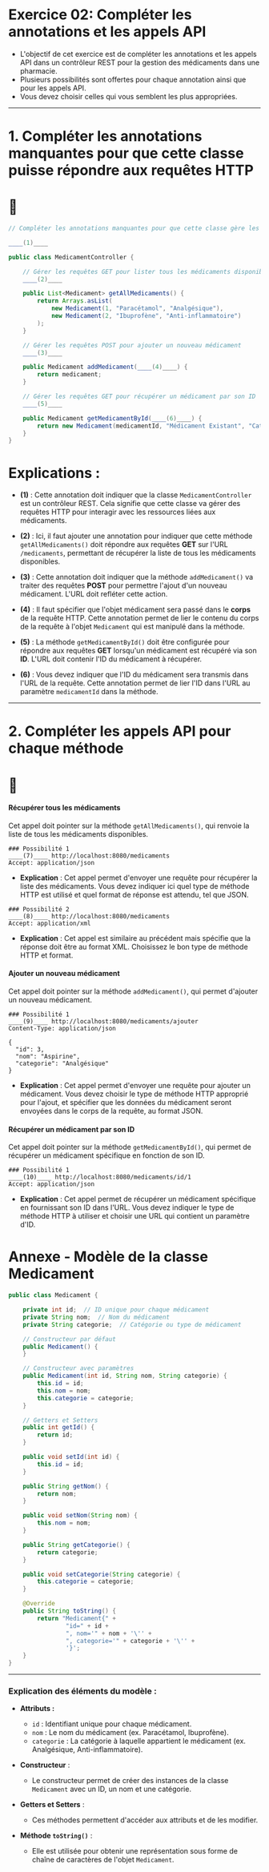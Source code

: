 # **Exercice 02: Compléter les annotations et les appels API**

- L'objectif de cet exercice est de compléter les annotations et les appels API dans un contrôleur REST pour la gestion des médicaments dans une pharmacie. 
- Plusieurs possibilités sont offertes pour chaque annotation ainsi que pour les appels API. 
- Vous devez choisir celles qui vous semblent les plus appropriées.

---

# 1. Compléter les annotations manquantes pour que cette classe puisse répondre aux requêtes HTTP

# 📢

```java
// Compléter les annotations manquantes pour que cette classe gère les médicaments via des requêtes HTTP

____(1)____

public class MedicamentController {

    // Gérer les requêtes GET pour lister tous les médicaments disponibles
    ____(2)____

    public List<Medicament> getAllMedicaments() {
        return Arrays.asList(
            new Medicament(1, "Paracétamol", "Analgésique"),
            new Medicament(2, "Ibuprofène", "Anti-inflammatoire")
        );
    }

    // Gérer les requêtes POST pour ajouter un nouveau médicament
    ____(3)____

    public Medicament addMedicament(____(4)____) {
        return medicament;
    }

    // Gérer les requêtes GET pour récupérer un médicament par son ID
    ____(5)____

    public Medicament getMedicamentById(____(6)____) {
        return new Medicament(medicamentId, "Médicament Existant", "Catégorie Inconnue");
    }
}
```

# Explications :
- **(1)** : Cette annotation doit indiquer que la classe `MedicamentController` est un contrôleur REST. Cela signifie que cette classe va gérer des requêtes HTTP pour interagir avec les ressources liées aux médicaments.
  
- **(2)** : Ici, il faut ajouter une annotation pour indiquer que cette méthode `getAllMedicaments()` doit répondre aux requêtes **GET** sur l'URL `/medicaments`, permettant de récupérer la liste de tous les médicaments disponibles.

- **(3)** : Cette annotation doit indiquer que la méthode `addMedicament()` va traiter des requêtes **POST** pour permettre l'ajout d'un nouveau médicament. L'URL doit refléter cette action.

- **(4)** : Il faut spécifier que l'objet médicament sera passé dans le **corps** de la requête HTTP. Cette annotation permet de lier le contenu du corps de la requête à l'objet `Medicament` qui est manipulé dans la méthode.

- **(5)** : La méthode `getMedicamentById()` doit être configurée pour répondre aux requêtes **GET** lorsqu'un médicament est récupéré via son **ID**. L'URL doit contenir l'ID du médicament à récupérer.

- **(6)** : Vous devez indiquer que l'ID du médicament sera transmis dans l'URL de la requête. Cette annotation permet de lier l'ID dans l'URL au paramètre `medicamentId` dans la méthode.

---

# 2. Compléter les appels API pour chaque méthode

# 📢

#### **Récupérer tous les médicaments**

Cet appel doit pointer sur la méthode `getAllMedicaments()`, qui renvoie la liste de tous les médicaments disponibles.

```http
### Possibilité 1
____(7)____ http://localhost:8080/medicaments
Accept: application/json
```

- **Explication** : Cet appel permet d'envoyer une requête pour récupérer la liste des médicaments. Vous devez indiquer ici quel type de méthode HTTP est utilisé et quel format de réponse est attendu, tel que JSON.

```http
### Possibilité 2
____(8)____ http://localhost:8080/medicaments
Accept: application/xml
```

- **Explication** : Cet appel est similaire au précédent mais spécifie que la réponse doit être au format XML. Choisissez le bon type de méthode HTTP et format.

#### **Ajouter un nouveau médicament**

Cet appel doit pointer sur la méthode `addMedicament()`, qui permet d'ajouter un nouveau médicament.

```http
### Possibilité 1
____(9)____ http://localhost:8080/medicaments/ajouter
Content-Type: application/json

{
  "id": 3,
  "nom": "Aspirine",
  "categorie": "Analgésique"
}
```

- **Explication** : Cet appel permet d'envoyer une requête pour ajouter un médicament. Vous devez choisir le type de méthode HTTP approprié pour l'ajout, et spécifier que les données du médicament seront envoyées dans le corps de la requête, au format JSON.

#### **Récupérer un médicament par son ID**

Cet appel doit pointer sur la méthode `getMedicamentById()`, qui permet de récupérer un médicament spécifique en fonction de son ID.

```http
### Possibilité 1
____(10)____ http://localhost:8080/medicaments/id/1
Accept: application/json
```

- **Explication** : Cet appel permet de récupérer un médicament spécifique en fournissant son ID dans l'URL. Vous devez indiquer le type de méthode HTTP à utiliser et choisir une URL qui contient un paramètre d'ID.




# **Annexe - Modèle de la classe Medicament**

```java
public class Medicament {

    private int id;  // ID unique pour chaque médicament
    private String nom;  // Nom du médicament
    private String categorie;  // Catégorie ou type de médicament

    // Constructeur par défaut
    public Medicament() {
    }

    // Constructeur avec paramètres
    public Medicament(int id, String nom, String categorie) {
        this.id = id;
        this.nom = nom;
        this.categorie = categorie;
    }

    // Getters et Setters
    public int getId() {
        return id;
    }

    public void setId(int id) {
        this.id = id;
    }

    public String getNom() {
        return nom;
    }

    public void setNom(String nom) {
        this.nom = nom;
    }

    public String getCategorie() {
        return categorie;
    }

    public void setCategorie(String categorie) {
        this.categorie = categorie;
    }

    @Override
    public String toString() {
        return "Medicament{" +
                "id=" + id +
                ", nom='" + nom + '\'' +
                ", categorie='" + categorie + '\'' +
                '}';
    }
}
```

---

### **Explication des éléments du modèle :**

- **Attributs :**
  - `id` : Identifiant unique pour chaque médicament.
  - `nom` : Le nom du médicament (ex. Paracétamol, Ibuprofène).
  - `categorie` : La catégorie à laquelle appartient le médicament (ex. Analgésique, Anti-inflammatoire).

- **Constructeur** :
  - Le constructeur permet de créer des instances de la classe `Medicament` avec un ID, un nom et une catégorie.

- **Getters et Setters** :
  - Ces méthodes permettent d'accéder aux attributs et de les modifier.

- **Méthode `toString()`** :
  - Elle est utilisée pour obtenir une représentation sous forme de chaîne de caractères de l'objet `Medicament`.


